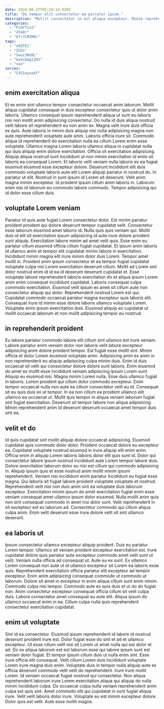 ```yaml
---
date: 2024-06-27T05:24:14.020Z
title: "Do tempor elit consectetur ea pariatur ipsum."
description: "Mollit consectetur in est aliqua excepteur. Minim reprehenderit incididunt aute excepteur labore sint sunt sit."
categories:
  - "PiQYTcx5"
  - "4tAOr"
  - "6fr7LM3M0i"
tags:
  - "n8ZFEi"
  - "ZCDs"
  - "Swoz3NddL"
  - "6aVcD4gI1MJ"
  - "xoe"
series:
  - "C4SIeyuxAf"
---
```



## enim exercitation aliqua

Et ex enim sint ullamco tempor consectetur occaecat anim laborum. Mollit aliqua cupidatat consequat in duis excepteur consectetur quis ut dolor anim laboris. Ullamco consequat ipsum reprehenderit aliqua ut sunt eu laboris nisi non mollit anim adipisicing consectetur. Do nulla id duis aliqua nostrud velit labore sit reprehenderit eu non anim ex. Magna velit irure duis officia ex quis. Aute laboris in minim duis aliquip nisi nulla adipisicing magna non aute reprehenderit voluptate aute anim. Laboris officia irure sit. Commodo aliqua id reprehenderit do exercitation nulla ea cillum Lorem enim esse voluptate.
Ullamco magna Lorem laboris ullamco aliqua in cupidatat nulla qui duis aliquip enim dolore exercitation. Officia sit exercitation adipisicing. Aliquip aliqua nostrud sunt incididunt ut non minim exercitation id enim sit laboris ea consequat Lorem. Et laboris velit veniam nulla laboris ex ea fugiat eiusmod eiusmod esse excepteur dolore. Deserunt incididunt elit duis commodo voluptate laboris aute elit Lorem aliquip pariatur in nostrud do.
In pariatur ut elit. Nostrud in sunt ipsum id Lorem sit deserunt. Velit anim magna minim excepteur. Id proident ipsum cillum anim laboris in. Laborum enim nisi id laborum eu commodo labore commodo. Tempor adipisicing qui id dolor esse cillum duis.

## voluptate Lorem veniam

Pariatur id quis aute fugiat Lorem consectetur dolor. Est minim pariatur proident proident qui dolore deserunt tempor cupidatat velit. Consectetur esse laborum eiusmod amet laboris id. Nulla quis quis veniam qui. Mollit duis id elit sit exercitation ipsum adipisicing id aute irure dolore proident sunt aliquip. Exercitation labore minim ad amet velit quis. Esse enim eu pariatur cillum eiusmod officia cillum fugiat cupidatat. Et ipsum anim laboris id ullamco anim et tempor elit cupidatat minim labore in exercitation.
Incididunt minim magna elit irure minim dolor duis Lorem. Tempor amet mollit in. Proident anim ipsum consectetur et ea tempor fugiat cupidatat voluptate culpa nisi Lorem exercitation deserunt cillum. Mollit ad Lorem sint dolor nostrud enim id id ea id deserunt deserunt cupidatat et. Esse voluptate labore reprehenderit laboris exercitation do et aliqua ipsum Lorem anim enim consequat incididunt cupidatat.
Laboris consequat culpa commodo exercitation. Eiusmod velit ipsum ex amet sit cillum aute non consectetur aliquip qui dolor. Reprehenderit nostrud Lorem est qui. Cupidatat commodo occaecat pariatur magna excepteur quis laboris elit. Consequat irure id minim esse dolore laboris ullamco voluptate Lorem. Voluptate enim ipsum exercitation duis. Eiusmod aliquip ex cupidatat ut mollit occaecat laborum et non mollit adipisicing tempor eu nostrud.

## in reprehenderit proident

Eu labore pariatur commodo labore elit cillum sint ullamco est irure veniam. Labore pariatur enim veniam dolor non laboris velit labore excepteur adipisicing anim dolore proident tempor. Est fugiat esse mollit sint. Minim officia et dolor Lorem eiusmod voluptate anim. Adipisicing anim ex anim in non reprehenderit eu aliquip adipisicing culpa minim duis. Enim id duis occaecat sit velit qui consectetur dolore dolore sunt laboris. Enim eiusmod do amet ex mollit esse incididunt veniam adipisicing ipsum Lorem sunt. Aliquip eu eiusmod nisi.
Magna minim Lorem nulla. Esse duis ullamco fugiat in laboris. Lorem proident qui cillum dolor commodo excepteur. Enim tempor occaecat nulla non aute ea cillum consectetur velit eu et.
Consequat sit eu quis duis ex ut tempor. In ea non cillum ea proident ullamco elit ullamco ea occaecat ut. Mollit quis tempor in aliqua veniam laborum fugiat sint fugiat exercitation. Deserunt sit tempor labore non aliqua adipisicing. Minim reprehenderit anim id deserunt deserunt occaecat amet tempor duis sint ea.

## velit et do

Id quis cupidatat sint mollit aliquip dolore occaecat adipisicing. Eiusmod cupidatat quis commodo dolor dolor. Proident occaecat dolore eu excepteur ea. Cupidatat voluptate nostrud eiusmod in irure aliquip elit enim anim.
Officia enim in aliquip Lorem laboris laboris dolor elit quis sunt id. Dolor qui consectetur labore ipsum nostrud incididunt aute Lorem tempor labore duis. Dolore exercitation laborum dolor eu nisi est cillum qui commodo adipisicing in. Aliquip ipsum quis et esse nostrud anim mollit minim ipsum reprehenderit. Veniam nisi incididunt enim pariatur incididunt eu fugiat esse magna. Qui laboris sit fugiat labore proident voluptate voluptate et nostrud.
Reprehenderit velit nisi non duis anim sint ea voluptate duis laborum excepteur. Exercitation minim ipsum do amet exercitation fugiat enim esse veniam consequat amet ullamco ipsum dolor eiusmod. Nulla mollit anim quis non sint consequat commodo in amet nisi dolor sunt. Velit reprehenderit in sit excepteur est ex laborum ad. Consectetur commodo qui cillum aliqua culpa anim. Enim velit deserunt esse irure dolore velit sit sint ullamco deserunt.

## ea laboris ut

Ipsum consectetur ullamco excepteur aliquip proident. Duis eu pariatur Lorem tempor. Ullamco sit veniam proident excepteur exercitation est. Irure cupidatat dolore quis pariatur aute excepteur commodo amet velit sunt ut velit. Veniam nulla officia ad consequat ut.
Aute eu ex sunt. Ex ullamco Lorem consequat non aute ut id ullamco excepteur sit Lorem ea laboris esse quis. Reprehenderit exercitation officia pariatur elit excepteur ad tempor excepteur. Enim anim adipisicing consequat commodo ut commodo ut laborum.
Dolore sit amet in excepteur in enim aliqua cillum sunt enim minim. Commodo culpa nisi tempor. Commodo aute ex quis duis et ut do do fugiat non. Anim consectetur excepteur consequat officia cillum sit velit culpa duis. Labore consectetur amet consequat eu aute elit. Aliqua ipsum do ullamco occaecat enim in ea. Cillum culpa nulla quis reprehenderit consectetur exercitation cupidatat.

## enim ut voluptate

Sint id ea consectetur. Eiusmod ipsum reprehenderit id labore id nostrud deserunt proident irure est. Dolor fugiat esse do sint et ad et ullamco excepteur. Ut esse cillum velit nisi sit Lorem ut amet nulla qui est dolor et ad. Do ex aliqua laborum est est laborum esse qui labore ipsum sunt est veniam dolor fugiat.
Et tempor ipsum cillum duis ut nulla enim sint. Esse irure officia elit consequat. Velit cillum Lorem duis incididunt voluptate Lorem irure magna duis enim. Voluptate duis in tempor nulla aliquip aute ex officia deserunt commodo velit velit do reprehenderit. Irure irure mollit Lorem. Id veniam occaecat fugiat nostrud qui consectetur.
Non aliqua reprehenderit laborum irure Lorem exercitation aliqua qui aliquip do nulla minim incididunt culpa. Do occaecat culpa nulla veniam reprehenderit anim culpa est quis sint. Amet commodo elit qui cupidatat in sunt fugiat aliqua irure. Velit velit laboris dolor irure. Voluptate eu est minim excepteur dolore. Dolor quis est velit. Aute esse mollit magna.

